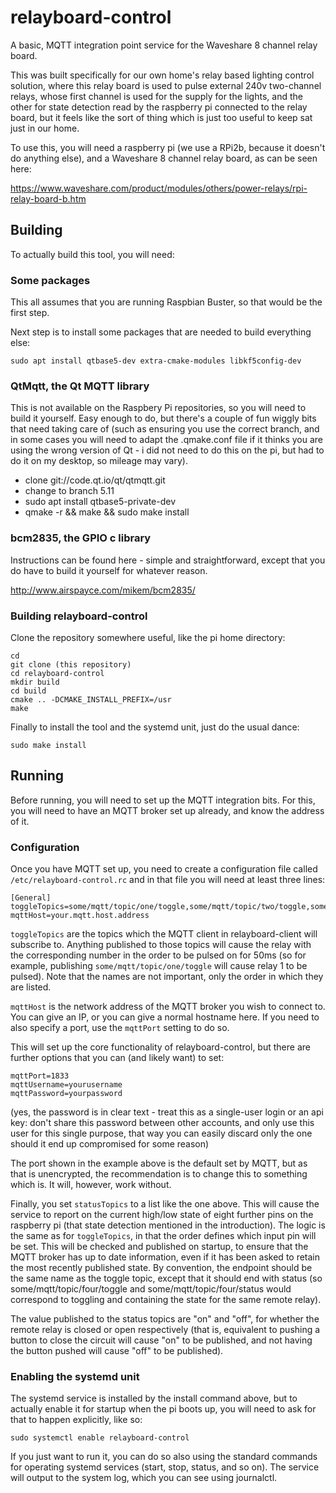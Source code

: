 # relayboard-control

A basic, MQTT integration point service for the Waveshare 8 channel relay board.

This was built specifically for our own home's relay based lighting control solution,
where this relay board is used to pulse external 240v two-channel relays, whose first
channel is used for the supply for the lights, and the other for state detection read
by the raspberry pi connected to the relay board, but it feels like the sort of thing
which is just too useful to keep sat just in our home.

To use this, you will need a raspberry pi (we use a RPi2b, because it doesn't do
anything else), and a Waveshare 8 channel relay board, as can be seen here:

https://www.waveshare.com/product/modules/others/power-relays/rpi-relay-board-b.htm

## Building

To actually build this tool, you will need:

### Some packages

This all assumes that you are running Raspbian Buster, so that would be the first step.

Next step is to install some packages that are needed to build everything else:

```
sudo apt install qtbase5-dev extra-cmake-modules libkf5config-dev
```

###  QtMqtt, the Qt MQTT library

This is not available on the Raspbery Pi repositories, so you will need to build it
yourself. Easy enough to do, but there's a couple of fun wiggly bits that need
taking care of (such as ensuring you use the correct branch, and in some cases you
will need to adapt the .qmake.conf file if it thinks you are using the wrong
version of Qt - i did not need to do this on the pi, but had to do it on my
desktop, so mileage may vary).

- clone git://code.qt.io/qt/qtmqtt.git
- change to branch 5.11
- sudo apt install qtbase5-private-dev
- qmake -r && make && sudo make install

### bcm2835, the GPIO c library

Instructions can be found here - simple and straightforward, except that you do have
to build it yourself for whatever reason.

http://www.airspayce.com/mikem/bcm2835/

### Building relayboard-control

Clone the repository somewhere useful, like the pi home directory:

```
cd
git clone (this repository)
cd relayboard-control
mkdir build
cd build
cmake .. -DCMAKE_INSTALL_PREFIX=/usr
make
```

Finally to install the tool and the systemd unit, just do the usual dance:

```
sudo make install
```

## Running

Before running, you will need to set up the MQTT integration bits. For this, you
will need to have an MQTT broker set up already, and know the address of it.

### Configuration

Once you have MQTT set up, you need to create a configuration file called
`/etc/relayboard-control.rc` and in that file you will need at least three lines:

```
[General]
toggleTopics=some/mqtt/topic/one/toggle,some/mqtt/topic/two/toggle,some/mqtt/topic/three/toggle,some/mqtt/topic/four/toggle,some/mqtt/topic/five/toggle,some/mqtt/topic/six/toggle,some/mqtt/topic/seven/toggle,some/mqtt/topic/eight/toggle
mqttHost=your.mqtt.host.address
```

`toggleTopics` are the topics which the MQTT client in relayboard-client will
subscribe to. Anything published to those topics will cause the relay with the
corresponding number in the order to be pulsed on for 50ms (so for example,
publishing `some/mqtt/topic/one/toggle` will cause relay 1 to be pulsed). Note
that the names are not important, only the order in which they are listed.

`mqttHost` is the network address of the MQTT broker you wish to connect to.
You can give an IP, or you can give a normal hostname here. If you need to also
specify a port, use the `mqttPort` setting to do so.

This will set up the core functionality of relayboard-control, but there are
further options that you can (and likely want) to set:

```
mqttPort=1833
mqttUsername=yourusername
mqttPassword=yourpassword
```

(yes, the password is in clear text - treat this as a single-user login or an api
key: don't share this password between other accounts, and only use this user for
this single purpose, that way you can easily discard only the one should it end up
compromised for some reason)

The port shown in the example above is the default set by MQTT, but as that is
unencrypted, the recommendation is to change this to something which is. It will,
however, work without.

Finally, you set `statusTopics` to a list like the one above. This will cause
the service to report on the current high/low state of eight further pins on the
raspberry pi (that state detection mentioned in the introduction). The logic is
the same as for `toggleTopics`, in that the order defines which input pin will be
set. This will be checked and published on startup, to ensure that the MQTT broker
has up to date information, even if it has been asked to retain the most recently
published state. By convention, the endpoint should be the same name as the toggle
topic, except that it should end with status (so some/mqtt/topic/four/toggle and
some/mqtt/topic/four/status would correspond to toggling and containing the state
for the same remote relay).

The value published to the status topics are "on" and "off", for whether the
remote relay is closed or open respectively (that is, equivalent to pushing a
button to close the circuit will cause "on" to be published, and not having the
button pushed will cause "off" to be published).

### Enabling the systemd unit

The systemd service is installed by the install command above, but to actually
enable it for startup when the pi boots up, you will need to ask for that to
happen explicitly, like so:

```
sudo systemctl enable relayboard-control
```

If you just want to run it, you can do so also using the standard commands for
operating systemd services (start, stop, status, and so on). The service will
output to the system log, which you can see using journalctl.
